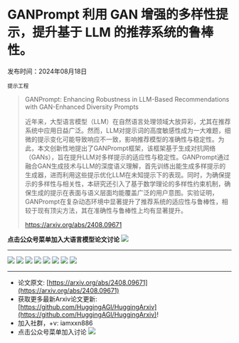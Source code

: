 # GANPrompt 利用 GAN 增强的多样性提示，提升基于 LLM 的推荐系统的鲁棒性。
发布时间：2024年08月18日

`提示工程`
> GANPrompt: Enhancing Robustness in LLM-Based Recommendations with GAN-Enhanced Diversity Prompts
>
> 近年来，大型语言模型（LLM）在自然语言处理领域大放异彩，尤其在推荐系统中应用日益广泛。然而，LLM对提示词的高度敏感性成为一大难题，细微的提示变化可能导致响应不一致，影响推荐模型的准确性与稳定性。为此，本文创新性地提出了GANPrompt框架，该框架基于生成对抗网络（GANs），旨在提升LLM对多样提示的适应性与稳定性。GANPrompt通过融合GAN生成技术与LLM的深度语义理解，首先训练出能生成多样提示的生成器，进而利用这些提示优化LLM在未知提示下的表现。同时，为确保提示的多样性与相关性，本研究还引入了基于数学理论的多样性约束机制，确保生成的提示在表面与语义层面均能覆盖广泛的用户意图。实验证明，GANPrompt在复杂动态环境中显著提升了推荐系统的适应性与鲁棒性，相较于现有顶尖方法，其在准确性与鲁棒性上均有显著提升。
>
> https://arxiv.org/abs/2408.09671

**点击公众号菜单加入大语言模型论文讨论**
![](https://raw.githubusercontent.com/HuggingAGI/wx_assets/main/2024/07/31/1722434818326-94339e92-22f1-4472-9d27-fed232f70b5d.jpeg)
<hr />

![](https://raw.githubusercontent.com/HuggingAGI/HuggingArxiv/main/paper_images/2408.09671/x1.png)
![](https://raw.githubusercontent.com/HuggingAGI/HuggingArxiv/main/paper_images/2408.09671/x2.png)
![](https://raw.githubusercontent.com/HuggingAGI/HuggingArxiv/main/paper_images/2408.09671/x3.png)
![](https://raw.githubusercontent.com/HuggingAGI/HuggingArxiv/main/paper_images/2408.09671/x4.png)
![](https://raw.githubusercontent.com/HuggingAGI/HuggingArxiv/main/paper_images/2408.09671/x5.png)
![](https://raw.githubusercontent.com/HuggingAGI/HuggingArxiv/main/paper_images/2408.09671/x6.png)
![](https://raw.githubusercontent.com/HuggingAGI/HuggingArxiv/main/paper_images/2408.09671/x7.png)
![](https://raw.githubusercontent.com/HuggingAGI/HuggingArxiv/main/paper_images/2408.09671/x8.png)

<hr />

- 论文原文: [https://arxiv.org/abs/2408.09671](https://arxiv.org/abs/2408.09671)
- 获取更多最新Arxiv论文更新: [https://github.com/HuggingAGI/HuggingArxiv](https://github.com/HuggingAGI/HuggingArxiv)!
- 加入社群，+v: iamxxn886
- 点击公众号菜单加入讨论
![](https://raw.githubusercontent.com/HuggingAGI/wx_assets/main/2024/07/31/1722434818326-94339e92-22f1-4472-9d27-fed232f70b5d.jpeg)